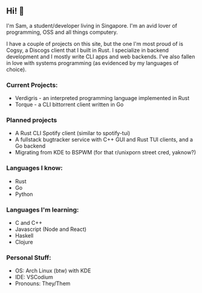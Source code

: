 ## Hi! 👋

I'm Sam, a student/developer living in Singapore. I'm an avid lover of programming, OSS and all things computery.

I have a couple of projects on this site, but the one I'm most proud of is Cogsy, a Discogs client that I built in Rust.
I specialize in backend development and I mostly write CLI apps and web backends. I've also fallen in love with systems programming (as evidenced by my languages of choice).

### Current Projects:
- Verdigris - an interpreted programming language implemented in Rust
- Torque - a CLI bittorrent client written in Go

### Planned projects
- A Rust CLI Spotify client (similar to spotify-tui)
- A fullstack bugtracker service with C++ GUI and Rust TUI clients, and a Go backend
- Migrating from KDE to BSPWM (for that r/unixporn street cred, yaknow?)

### Languages I know:
- Rust
- Go
- Python

### Languages I'm learning:
- C and C++
- Javascript (Node and React)
- Haskell
- Clojure

### Personal Stuff:
- OS: Arch Linux (btw) with KDE
- IDE: VSCodium
- Pronouns: They/Them
